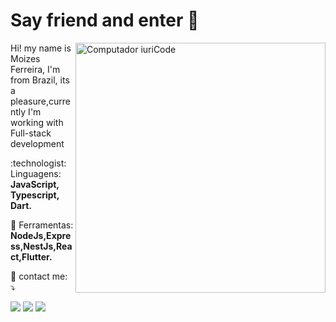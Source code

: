 # Say friend and enter 🧙


<img src="https://raw.githubusercontent.com/MicaelliMedeiros/micaellimedeiros/master/image/computer-illustration.png" min-width="400px" max-width="400px" width="400px" align="right" alt="Computador iuriCode">

<p align="left"> 
 Hi! my name is Moizes Ferreira, I'm from Brazil, its a pleasure,currently I'm working with Full-stack development
</p>

<p align="left">
  :technologist:	 Linguagens: <strong>JavaScript, Typescript, Dart.</strong>
</p>

<p align="left">
  💼 Ferramentas: <strong>NodeJs,Express,NestJs,React,Flutter.</strong>
</p>

<p align="left">
  💌 contact me: ⤵️
</p>

<p align="left">
  <a href="#" alt="Gmail">
  <img src="https://img.shields.io/badge/-Gmail-FF0000?style=flat-square&labelColor=FF0000&logo=gmail&logoColor=white&link=LINK-DO-SEU-EMAIL" /></a>

  <a href="https://www.linkedin.com/in/moizes-ferreira66/" alt="Linkedin">
  <img src="https://img.shields.io/badge/-Linkedin-0e76a8?style=flat-square&logo=Linkedin&logoColor=white&link=LINK-DO-SEU-LINKEDIN" /></a>

  <a href="#" alt="WhatsApp">
  <img src="https://img.shields.io/badge/-WhatsApp-25d366?style=flat-square&labelColor=25d366&logo=whatsapp&logoColor=white&link=API-DO-SEU-WHATSAPP"/></a>

</p>  
